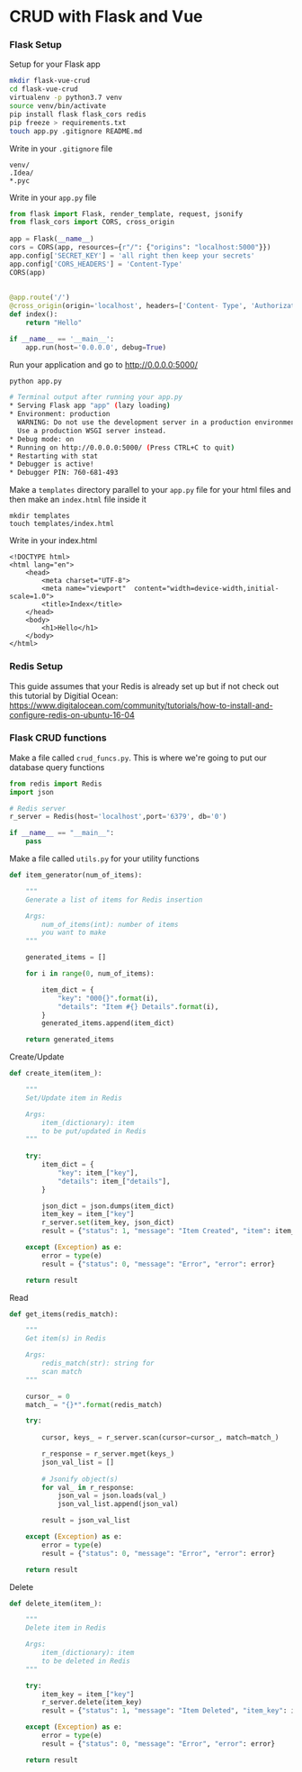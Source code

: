 # CRUD with Flask and Vue

### Flask Setup
Setup for your Flask app
```bash
mkdir flask-vue-crud
cd flask-vue-crud
virtualenv -p python3.7 venv
source venv/bin/activate
pip install flask flask_cors redis
pip freeze > requirements.txt
touch app.py .gitignore README.md
```

Write in your `.gitignore` file
```
venv/
.Idea/
*.pyc
```

Write in your `app.py` file
```python
from flask import Flask, render_template, request, jsonify
from flask_cors import CORS, cross_origin
  
app = Flask(__name__)
cors = CORS(app, resources={r"/": {"origins": "localhost:5000"}})
app.config['SECRET_KEY'] = 'all right then keep your secrets'
app.config['CORS_HEADERS'] = 'Content-Type'
CORS(app)
  
  
@app.route('/')
@cross_origin(origin='localhost', headers=['Content- Type', 'Authorization'])
def index():  
    return "Hello"

if __name__ == '__main__':
    app.run(host='0.0.0.0', debug=True)
```

Run your application and go to http://0.0.0.0:5000/
```bash
python app.py

# Terminal output after running your app.py 
* Serving Flask app "app" (lazy loading)
* Environment: production
  WARNING: Do not use the development server in a production environment.
  Use a production WSGI server instead.
* Debug mode: on
* Running on http://0.0.0.0:5000/ (Press CTRL+C to quit)
* Restarting with stat
* Debugger is active!
* Debugger PIN: 760-681-493
```

Make a `templates` directory parallel to your `app.py` file for your html files and then make an `index.html` file inside it
```
mkdir templates
touch templates/index.html
```

Write in your index.html
```
<!DOCTYPE html>
<html lang="en">
	<head>
		<meta charset="UTF-8">
		<meta name="viewport"  content="width=device-width,initial-scale=1.0">
		<title>Index</title>
	</head>
	<body>
        <h1>Hello</h1>
	</body>
</html>
```

### Redis Setup

This guide assumes that your Redis is already set up but if not check out this tutorial by Digitial Ocean: https://www.digitalocean.com/community/tutorials/how-to-install-and-configure-redis-on-ubuntu-16-04

### Flask CRUD functions

Make a file called `crud_funcs.py`. This is where we're going to put our database query functions

```python
from redis import Redis
import json

# Redis server
r_server = Redis(host='localhost',port='6379', db='0')

if __name__ == "__main__":
    pass
```

Make a file called `utils.py` for your utility functions
```python
def item_generator(num_of_items):

    """ 
    Generate a list of items for Redis insertion 

    Args: 
        num_of_items(int): number of items 
        you want to make
    """

    generated_items = []

    for i in range(0, num_of_items):

        item_dict = {
            "key": "000{}".format(i),
            "details": "Item #{} Details".format(i),
        }
        generated_items.append(item_dict)

    return generated_items
```

Create/Update
```python
def create_item(item_):

    """
    Set/Update item in Redis

    Args: 
        item_(dictionary): item 
        to be put/updated in Redis
    """
    
    try:
        item_dict = {
            "key": item_["key"],
            "details": item_["details"],
        }

        json_dict = json.dumps(item_dict)
        item_key = item_["key"]
        r_server.set(item_key, json_dict)
        result = {"status": 1, "message": "Item Created", "item": item_dict}

    except (Exception) as e:
        error = type(e)
        result = {"status": 0, "message": "Error", "error": error}

    return result
```

Read
```python
def get_items(redis_match):

    """
    Get item(s) in Redis

    Args:
        redis_match(str): string for 
        scan match
    """

    cursor_ = 0
    match_ = "{}*".format(redis_match)

    try:
        
        cursor, keys_ = r_server.scan(cursor=cursor_, match=match_)

        r_response = r_server.mget(keys_)
        json_val_list = []
        
        # Jsonify object(s)
        for val_ in r_response:
            json_val = json.loads(val_)
            json_val_list.append(json_val)

        result = json_val_list

    except (Exception) as e:
        error = type(e)
        result = {"status": 0, "message": "Error", "error": error}

    return result
```

Delete
```python
def delete_item(item_):

    """ 
    Delete item in Redis

    Args: 
        item_(dictionary): item 
        to be deleted in Redis
    """

    try:
        item_key = item_["key"]
        r_server.delete(item_key)
        result = {"status": 1, "message": "Item Deleted", "item_key": item_key}

    except (Exception) as e:
        error = type(e)
        result = {"status": 0, "message": "Error", "error": error}

    return result
```

